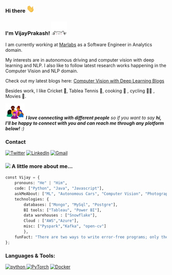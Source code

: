 ### Hi there <img src="https://github.com/VijayPrakashReddy-k/VijayPrakashReddy-k/blob/master/Images/wave.gif" width="25px">

<h3>I'm VijayPrakash! <img src="https://github.com/VijayPrakashReddy-k/VijayPrakashReddy-k/blob/master/Images/logo.gif" width="50"></h3>


I am currently working at [Marlabs](https://www.marlabs.com/) as a Software Engineer in Analytics domain.

My interests are in autonomous driving and computer vision with deep learning and NLP. I also like to follow latest research works happening in the Computer Vision and NLP domain.

Check out my latest blogs here: [Computer Vision with Deep Learning Blogs](https://www.vijayprakashk.com)

Besides work, I like Cricket 🏏, Tablea Tennis 🏓, cooking 🥘 , cycling 🚴‍♀️ , Movies 🎥.


<img src="https://github.com/VijayPrakashReddy-k/VijayPrakashReddy-k/blob/master/Images/people.gif" width="60"> <em><b>I love connecting with different people</b> so if you want to say <b>hi, I'll be happy to connect with you and can reach me through any plotform below!</b> :)</em>

<h3>Contact</h3>
<p>
  <a href="https://twitter.com/K_VijayPrakash" target="_blank"><img alt="Twitter" src="https://img.shields.io/badge/twitter-%231DA1F2.svg?&style=for-the-badge&logo=twitter&logoColor=white" /></a> 
  <a href="https://www.linkedin.com/in/vijayprakash-reddy-kovuru-ab3740166/" target="_blank"><img alt="LinkedIn" src="https://img.shields.io/badge/linkedin-%230077B5.svg?&style=for-the-badge&logo=linkedin&logoColor=white" /></a>
  <a href="mailto:kovuru.vijayprakash@gmail.com"> <img alt="Gmail" src="https://img.shields.io/badge/Gmail-D14836?style=for-the-badge&logo=gmail&logoColor=white" />
     </a>
</p>

### <img src="https://media.giphy.com/media/VgCDAzcKvsR6OM0uWg/giphy.gif" width="50"> A little more about me...  

```python
const Vijay = {
    pronouns: "He" | "Him",
    code: ["Python", "Java", "Javascript"],
    askMeAbout: ["ML", "Autonomous Cars", "Computer Vision", "Photography"],
    technologies: {
        databases: ["Mongo", "MySql", "Postgre"],
        BI tools: ["Tableau", "Power BI"],
        data warehouses : ["Snowflake"],
        Cloud : ["AWS","Azure"],
        misc: ["Pyspark","Kafka", "open-cv"]
        },
    funFact: "There are two ways to write error-free programs; only the third one works"
};
```

<h3 align="left">Languages & Tools:</h3>

<p align="left">

<a href="https://www.python.org" target="_blank"> <img src="https://img.shields.io/badge/Python-14354C?style=for-the-badge&logo=python&logoColor=white" alt="python" /> </a>
<a href="https://pytorch.org/" target="_blank"> <img alt="PyTorch" src="https://img.shields.io/badge/PyTorch-%23EE4C2C.svg?style=for-the-badge&logo=PyTorch&logoColor=white" /></a>
<a href="https://www.docker.com/" target="_blank"> <img alt="Docker" src="https://img.shields.io/badge/docker-%230db7ed.svg?style=for-the-badge&logo=docker&logoColor=white"/></a>
  
</p>
